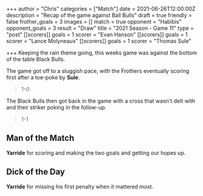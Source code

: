 +++
author = "Chris"
categories = ["Match"]
date = 2021-06-26T12:00:00Z
description = "Recap of the game against Ball Bulls"
draft = true
friendly = false
frother_goals = 3
images = []
match = true
opponent = "Habibis"
opponent_goals = 3
result = "Draw"
title = "2021 Season - Game 11"
type = "post"
[[scorers]]
goals = 1
scorer = "Evan Hanson"
[[scorers]]
goals = 1
scorer = "Lance Molyneaux"
[[scorers]]
goals = 1
scorer = "Thomas Sule"

+++
Keeping the rain theme going, this weeks game was against the bottom of the table Black Bulls.

The game got off to a sluggish pace, with the Frothers eventually scoring first after a toe-poke by **Sule**.

> 1-0

The Black Bulls then got back in the game with a cross that wasn't delt with and their striker poking in the follow-up.

> 1-1

## Man of the Match

**Yarride** for scoring and making the two goals and getting our hopes up.

## Dick of the Day

**Yarride** for missing his first penalty when it mattered most.